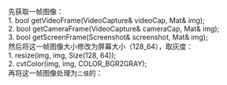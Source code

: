 先获取一帧图像：<br>
		1. bool getVideoFrame(VideoCapture& videoCap, Mat& img);<br>
		2. bool getCameraFrame(VideoCapture& cameraCap, Mat& img);<br>
		3. bool getScreenFrame(Screenshot& screenshot, Mat& img);<br>
然后将这一帧图像大小修改为屏幕大小（128_64），取灰度：<br>
		1. resize(img, img, Size(128, 64));<br>
		2. cvtColor(img, img, COLOR_BGR2GRAY);<br>
再将这一帧图像处理为`二值`的：<br>
